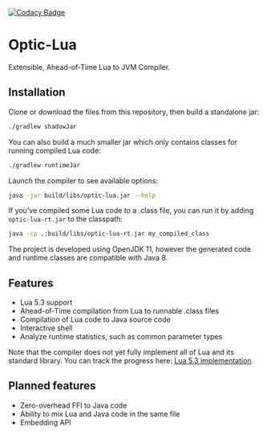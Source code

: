 [![Codacy Badge](https://api.codacy.com/project/badge/Grade/42ba3cf88ee148caab9261dea45a572a)](https://www.codacy.com?utm_source=github.com&amp;utm_medium=referral&amp;utm_content=PhilipRoman/optic-lua-dev&amp;utm_campaign=Badge_Grade)
# Optic-Lua

Extensible, Ahead-of-Time Lua to JVM Compiler.

## Installation

Clone or download the files from this repository, then build a standalone jar:
```bash
./gradlew shadowJar
```
You can also build a much smaller jar which only contains classes for running compiled Lua code:
```bash
./gradlew runtimeJar
```

Launch the compiler to see available options:
```bash
java -jar build/libs/optic-lua.jar --help
```
If you've compiled some Lua code to a .class file, you can run it by adding `optic-lua-rt.jar` to the classpath:
```bash
java -cp .:build/libs/optic-lua-rt.jar my_compiled_class
```

The project is developed using OpenJDK 11, however the generated code and runtime classes are compatible with Java 8.

## Features
*   Lua 5.3 support
*   Ahead-of-Time compilation from Lua to runnable .class files
*   Compilation of Lua code to Java source code
*   Interactive shell
*   Analyze runtime statistics, such as common parameter types

Note that the compiler does not yet fully implement all of Lua and its standard library. You can track the progress here: [Lua 5.3 implementation](https://github.com/PhilipRoman/optic-lua-dev/projects/1).

## Planned features
*   Zero-overhead FFI to Java code
*   Ability to mix Lua and Java code in the same file
*   Embedding API
